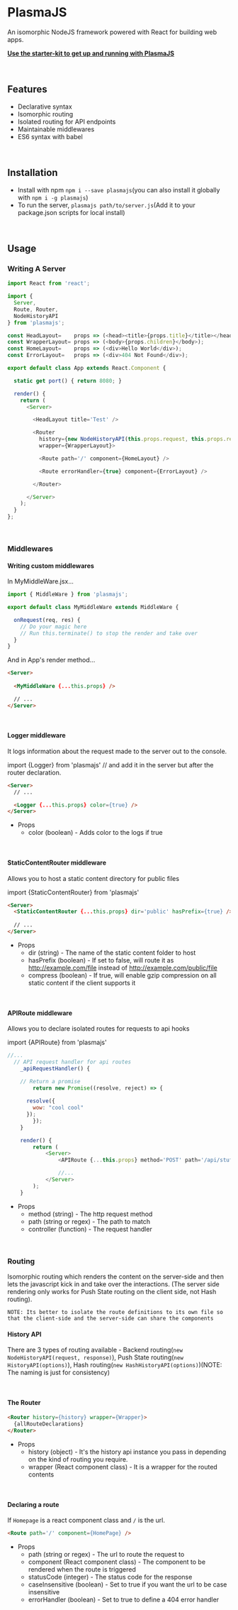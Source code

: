 # PlasmaJS
An isomorphic NodeJS framework powered with React for building web apps.


**[Use the starter-kit to get up and running with PlasmaJS](https://github.com/phenax/plasmajs-starter-kit)**

<br />

## Features
* Declarative syntax
* Isomorphic routing
* Isolated routing for API endpoints
* Maintainable middlewares
* ES6 syntax with babel

<br />

## Installation
* Install with npm ```npm i --save plasmajs```(you can also install it globally with ```npm i -g plasmajs```)
* To run the server, ```plasmajs path/to/server.js```(Add it to your package.json scripts for local install)

<br />

## Usage

### Writing A Server
```javascript
import React from 'react';

import {
  Server,
  Route, Router,
  NodeHistoryAPI
} from 'plasmajs';

const HeadLayout=    props => (<head><title>{props.title}</title></head>);
const WrapperLayout= props => (<body>{props.children}</body>);
const HomeLayout=    props => (<div>Hello World</div>);
const ErrorLayout=   props => (<div>404 Not Found</div>);

export default class App extends React.Component {

  static get port() { return 8080; }

  render() {
    return (
      <Server>

        <HeadLayout title='Test' />

        <Router
          history={new NodeHistoryAPI(this.props.request, this.props.response)}
          wrapper={WrapperLayout}>

          <Route path='/' component={HomeLayout} />

          <Route errorHandler={true} component={ErrorLayout} />

        </Router>

      </Server>
    );
  }
};
```

<br />

### Middlewares

#### Writing custom middlewares

In MyMiddleWare.jsx...
```javascript
import { MiddleWare } from 'plasmajs';

export default class MyMiddleWare extends MiddleWare {

  onRequest(req, res) {
    // Do your magic here
    // Run this.terminate() to stop the render and take over
  }
}
```

And in App's render method...
```html
<Server>
  
  <MyMiddleWare {...this.props} />

  // ...
</Server>
```

<br />

#### Logger middleware
It logs information about the request made to the server out to the console.

import {Logger} from 'plasmajs' // and add it in the server but after the router declaration.
```html
<Server>
  // ...

  <Logger {...this.props} color={true} />
</Server>
```

- Props
  - color (boolean)   - Adds color to the logs if true

<br />

#### StaticContentRouter middleware
Allows you to host a static content directory for public files

import {StaticContentRouter} from 'plasmajs'
```html
<Server>
  <StaticContentRouter {...this.props} dir='public' hasPrefix={true} />
  
  // ...
</Server>
```

- Props
  - dir (string)         - The name of the static content folder to host
  - hasPrefix (boolean)  - If set to false, will route it as http://example.com/file instead of http://example.com/public/file
  - compress (boolean)   - If true, will enable gzip compression on all static content if the client supports it

<br />

#### APIRoute middleware
Allows you to declare isolated routes for requests to api hooks

import {APIRoute} from 'plasmajs'
```javascript
//...
  // API request handler for api routes
	_apiRequestHandler() {

    // Return a promise
		return new Promise((resolve, reject) => {
			
      resolve({
        wow: "cool cool"
      });
		});
	}

	render() {
		return (
			<Server>
				<APIRoute {...this.props} method='POST' path='/api/stuff' controller={this._apiRequestHandler} />

				//...
			</Server>
		);
	}
```

- Props
  - method (string)          - The http request method
  - path (string or regex)   - The path to match
  - controller (function)    - The request handler

<br />

### Routing
Isomorphic routing which renders the content on the server-side and then lets the javascript kick in and take over the interactions. (The server side rendering only works for Push State routing on the client side, not Hash routing).

`NOTE: Its better to isolate the route definitions to its own file so that the client-side and the server-side can share the components` 


#### History API
There are 3 types of routing available - Backend routing(`new NodeHistoryAPI(request, response)`), Push State routing(`new HistoryAPI(options)`), Hash routing(`new HashHistoryAPI(options)`)(NOTE: The naming is just for consistency)

<br />

#### The Router
```html
<Router history={history} wrapper={Wrapper}>
  {allRouteDeclarations}
</Router>
```

- Props
  - history (object)                 - It's the history api instance you pass in depending on the kind of routing you require.
  - wrapper (React component class)  - It is a wrapper for the routed contents

<br />

#### Declaring a route
If `Homepage` is a react component class and `/` is the url.
```html
<Route path='/' component={HomePage} />
```

- Props
  - path (string or regex)              - The url to route the request to
  - component (React component class)   - The component to be rendered when the route is triggered
  - statusCode (integer)                - The status code for the response
  - caseInsensitive (boolean)           - Set to true if you want the url to be case insensitive
  - errorHandler (boolean)              - Set to true to define a 404 error handler

